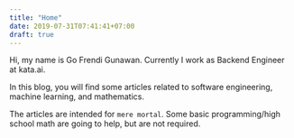 ```yaml
---
title: "Home"
date: 2019-07-31T07:41:41+07:00
draft: true
---
```


Hi, my name is Go Frendi Gunawan. Currently I work as Backend Engineer at kata.ai.

In this blog, you will find some articles related to software engineering, machine learning, and mathematics.

The articles are intended for `mere mortal`.  Some basic programming/high school math are going to help, but are not required.
